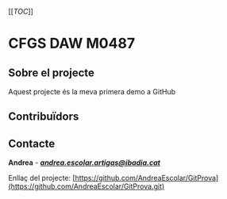 [[_TOC_]] 
# CFGS DAW M0487 
## Sobre el projecte 
Aquest projecte és la meva primera demo a GitHub 
## Contribuïdors 
## Contacte 
**Andrea** - ***andrea.escolar.artigas@ibadia.cat*** 

Enllaç del projecte: [https://github.com/AndreaEscolar/GitProva](https://github.com/AndreaEscolar/GitProva.git) 
